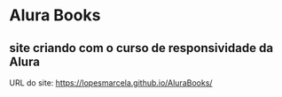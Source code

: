 # Alura Books
## site criando com o curso de responsividade da Alura
URL do site: https://lopesmarcela.github.io/AluraBooks/
